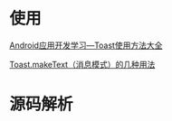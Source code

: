 # 使用

[Android应用开发学习—Toast使用方法大全](https://daikainan.iteye.com/blog/1405575)

[
Toast.makeText（消息模式）的几种用法](https://blog.csdn.net/qq_28301007/article/details/52335360)

# 源码解析